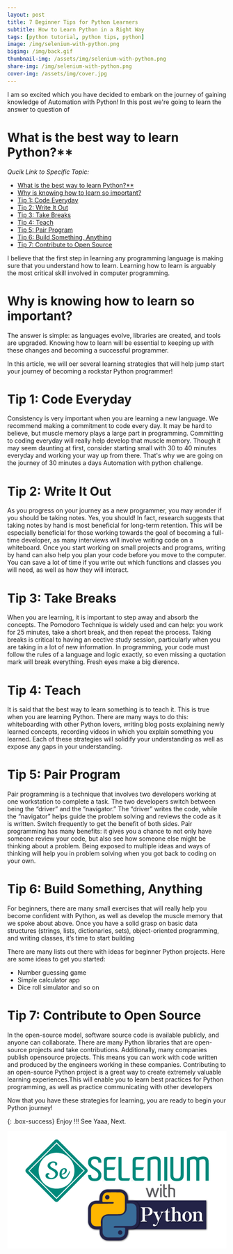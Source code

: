 ```yaml
---
layout: post
title: 7 Beginner Tips for Python Learners
subtitle: How to Learn Python in a Right Way
tags: [python tutorial, python tips, python]
image: /img/selenium-with-python.png
bigimg: /img/back.gif
thumbnail-img: /assets/img/selenium-with-python.png
share-img: /img/selenium-with-python.png
cover-img: /assets/img/cover.jpg
---
```


I am so excited which you have decided to embark on the journey of gaining knowledge of Automation with Python! In this post we're going to learn the answer to question of
 #  What is the best way to learn Python?**

_Qucik Link to Specific Topic:_
- [What is the best way to learn Python?**](#what-is-the-best-way-to-learn-python)
- [Why is knowing how to learn so important?](#why-is-knowing-how-to-learn-so-important)
- [Tip 1: Code Everyday](#tip-1-code-everyday)
- [Tip 2: Write It Out](#tip-2-write-it-out)
- [Tip 3: Take Breaks](#tip-3-take-breaks)
- [Tip 4: Teach](#tip-4-teach)
- [Tip 5: Pair Program](#tip-5-pair-program)
- [Tip 6: Build Something, Anything](#tip-6-build-something-anything)
- [Tip 7: Contribute to Open Source](#tip-7-contribute-to-open-source)

I believe that the first step in learning any programming language is making sure that you understand how to learn. Learning how to learn is arguably the most critical skill involved in computer programming.

# Why is knowing how to learn so important?

The answer is simple: as languages evolve, libraries are created, and tools are upgraded. Knowing how to learn will be essential to keeping up with these changes and becoming a successful programmer.

In this article, we will oer several learning strategies that will help jump start your journey of becoming a rockstar
Python programmer!

# Tip 1: Code Everyday

Consistency is very important when you are learning a new language. We recommend making a commitment to code
every day. It may be hard to believe, but muscle memory plays a large part in programming. Committing to coding
everyday will really help develop that muscle memory. Though it may seem daunting at first, consider starting small
with 30 to 40 minutes everyday and working your way up from there.
That's why we are going on the journey of 30 minutes a days Automation with python challenge.

# Tip 2: Write It Out

As you progress on your journey as a new programmer, you may wonder if you should be taking notes. Yes, you
should! In fact, research suggests that taking notes by hand is most beneficial for long-term retention. This will be
especially beneficial for those working towards the goal of becoming a full-time developer, as many interviews will
involve writing code on a whiteboard.
Once you start working on small projects and programs, writing by hand can also help you plan your code before you
move to the computer. You can save a lot of time if you write out which functions and classes you will need, as well as
how they will interact.

# Tip 3: Take Breaks

When you are learning, it is important to step away and absorb the concepts. The Pomodoro Technique is widely used
and can help: you work for 25 minutes, take a short break, and then repeat the process. Taking breaks is critical to
having an eective study session, particularly when you are taking in a lot of new information.
In programming, your code must follow the rules of a language and logic exactly, so even missing a quotation mark
will break everything. Fresh eyes make a big dierence.

# Tip 4: Teach

It is said that the best way to learn something is to teach it. This is true when you are learning Python. There are many
ways to do this: whiteboarding with other Python lovers, writing blog posts explaining newly learned concepts,
recording videos in which you explain something you learned. Each of these strategies will solidify your understanding as well as expose any gaps in your understanding.

# Tip 5: Pair Program

Pair programming is a technique that involves two developers working at one workstation to complete a task. The
two developers switch between being the “driver” and the “navigator.” The “driver” writes the code, while the
“navigator” helps guide the problem solving and reviews the code as it is written. Switch frequently to get the benefit
of both sides.
Pair programming has many benefits: it gives you a chance to not only have someone review your code, but also see
how someone else might be thinking about a problem. Being exposed to multiple ideas and ways of thinking will help
you in problem solving when you got back to coding on your own.

# Tip 6: Build Something, Anything

For beginners, there are many small exercises that will really help you become confident with Python, as well as
develop the muscle memory that we spoke about above. Once you have a solid grasp on basic data structures
(strings, lists, dictionaries, sets), object-oriented programming, and writing classes, it’s time to start building

There are many lists out there with ideas for beginner Python projects. Here are some ideas to get you started:

- Number guessing game
- Simple calculator app
- Dice roll simulator and so on

# Tip 7: Contribute to Open Source

In the open-source model, software source code is available publicly, and anyone can collaborate. There are many
Python libraries that are open-source projects and take contributions. Additionally, many companies publish opensource projects.
This means you can work with code written and produced by the engineers working in these
companies.
Contributing to an open-source Python project is a great way to create extremely valuable learning experiences.This will enable you to learn
best practices for Python programming, as well as practice communicating with other developers

Now that you have these strategies for learning, you are ready to begin your Python journey!

{: .box-success}
Enjoy !!!
See Yaaa, Next.

![Selenium with Python](/assets/img/selenium-with-python.png "Selenium with Python")
